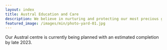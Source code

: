```yaml
---
layout: index
title: Austral Education and Care
description: We believe in nurturing and protecting our most precious gifts – our children and our planet.
featured_image: /images/min/photo-yard-01.jpg
---
```


<section class="pb-8 md:pb-12 text-center bg-section">
  <div class="container mx-auto px-4 max-w-xl md:max-w-3xl lg:max-w-6xl">
    <div class="-mt-16 px-4 py-4 md:px-8 md:py-8 lg:px-14 lg:py-16 relative bg-white shadow-xl">
      <p class="text-lg md:text-xl lg:text-2xl">Our Austral centre is currently being planned with an estimated completion by late 2023.</p>
    </div>
  </div>
</section>
